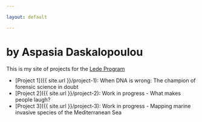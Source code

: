 ```yaml
---

layout: default

---
```


# by Aspasia Daskalopoulou

This is my site of projects for the [Lede Program](http://ledeprogram.com)

* [Project 1]({{ site.url }}/project-1): When DNA is wrong: The champion of forensic science in doubt
* [Project 2]({{ site.url }}/project-2): Work in progress - What makes people laugh?
* [Project 3]({{ site.url }}/project-3): Work in progress - Mapping marine invasive species of the Mediterranean Sea